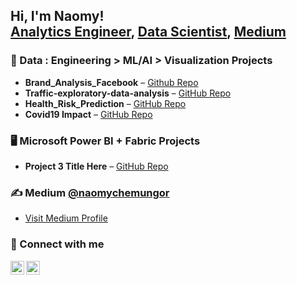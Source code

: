 <h2>Hi, I'm Naomy! <br/>
  <a href="https://github.com/NaomyChemungor/">Analytics Engineer</a>,
  <a href ="https://www.linkedin.com/in/naomy-chemungor/">Data Scientist</a>,
  <a href="https://medium.com/@naomychemungor">Medium</a>
</h2>

<!-- DATA SCIENCE PROJECTS -->
<h3>🧠 Data : Engineering > ML/AI > Visualization Projects </h3>
<ul> 
  <li><b>Brand_Analysis_Facebook</b> – <a href="https://github.com/NaomyChemungor/Brand_Analysis_Facebook">Github Repo</a></li>
  <li><b>Traffic-exploratory-data-analysis</b> – <a href="https://github.com/NaomyChemungor/Traffic-exploratory-data-analysis">GitHub Repo</a></li>
  <li><b>Health_Risk_Prediction</b> – <a href="https://github.com/NaomyChemungor/Health_Risk_Prediction">GitHub Repo</a></li>
  <li><b>Covid19 Impact</b> – <a href="https://github.com/NaomyChemungor/Covid19_Impact_WDI">GitHub Repo</a></li>
</ul>

<!-- PLATFORM-SPECIFIC PROJECTS -->
<h3>🖥️ Microsoft Power BI + Fabric Projects </h3>
<ul>
  <li><b>Project 3 Title Here</b> – <a href="https://github.com/NaomyChemungor/Project3">GitHub Repo</a></li>
</ul>


<!-- POPULAR CONTENT -->
<h3>✍️ Medium <a href="https://medium.com/@naomychemungor">@naomychemungor</a></h3>
<ul>
  <li><a href="https://medium.com/@naomychemungor">Visit Medium Profile</a></li>
</ul>


<!-- CONNECT WITH ME -->
<h3>🤳 Connect with me</h3>
<p>
  <a href="https://www.linkedin.com/in/naomychemungor/">
    <img align="left" alt="NaomyChemungor | LinkedIn" width="22px" src="https://cdn.jsdelivr.net/npm/simple-icons@v3/icons/linkedin.svg" />
  </a>
  <a href="https://github.com/NaomyChemungor">
    <img align="left" alt="NaomyChemungor | GitHub" width="22px" src="https://cdn.jsdelivr.net/npm/simple-icons@v3/icons/github.svg" />
  </a>
</p>
